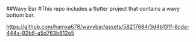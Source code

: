 ##Wavy Bar
#This repo includes a flutter project that contains a wavy bottom bar.

https://github.com/hamxa678/wavybar/assets/58217684/3d4b131f-8cda-444a-92b6-a5d763b612e5


